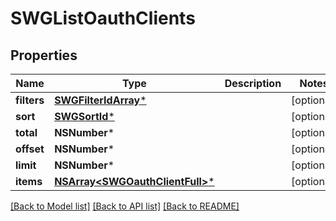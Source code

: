 # SWGListOauthClients

## Properties
Name | Type | Description | Notes
------------ | ------------- | ------------- | -------------
**filters** | [**SWGFilterIdArray***](SWGFilterIdArray.md) |  | [optional] 
**sort** | [**SWGSortId***](SWGSortId.md) |  | [optional] 
**total** | **NSNumber*** |  | [optional] 
**offset** | **NSNumber*** |  | [optional] 
**limit** | **NSNumber*** |  | [optional] 
**items** | [**NSArray&lt;SWGOauthClientFull&gt;***](SWGOauthClientFull.md) |  | [optional] 

[[Back to Model list]](../README.md#documentation-for-models) [[Back to API list]](../README.md#documentation-for-api-endpoints) [[Back to README]](../README.md)


